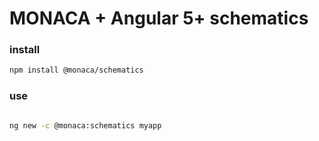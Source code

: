 # MONACA + Angular 5+ schematics 


### install

```sh
npm install @monaca/schematics
```

### use

```sh

ng new -c @monaca:schematics myapp

```


